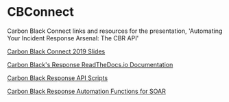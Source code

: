 # CBConnect
Carbon Black Connect links and resources for the presentation, 'Automating Your Incident Response Arsenal: The CBR API'


[Carbon Black Connect 2019 Slides](https://docs.google.com/presentation/d/1Rvk2-_mc1K0yCn3PUxRSrOfxCayn6I-gIY7WYIPjTVM/edit?usp=sharing)

[Carbon Black's Response ReadTheDocs.io Documentation](https://cbapi.readthedocs.io/en/latest/response-api.html)

[Carbon Black Response API Scripts](https://github.com/Jrotenberger/CBIRAutomation)

[Carbon Black Response Automation Functions for SOAR](https://github.com/jjfallete/resilient/tree/master/functions/carbon_black)

